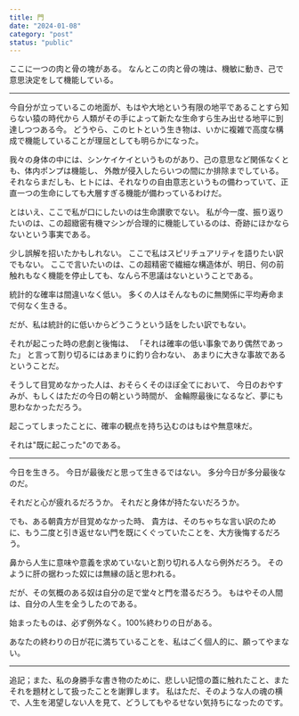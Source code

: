 ```yaml
---
title: 門
date: "2024-01-08"
category: "post"
status: "public"
---
```


ここに一つの肉と骨の塊がある。
なんとこの肉と骨の塊は、機敏に動き、己で意思決定をして機能している。

***

今自分が立っているこの地面が、もはや大地という有限の地平であることすら知らない猿の時代から
人類がその手によって新たな生命すら生み出せる地平に到達しつつある今。
どうやら、このヒトという生き物は、いかに複雑で高度な構成で機能していることが理屈としても明らかになった。

我々の身体の中には、シンケイケイというものがあり、己の意思など関係なくとも、体内ポンプは機能し、
外敵が侵入したらいつの間にか排除までしている。
それならまだしも、ヒトには、それなりの自由意志というもの備わっていて、正直一つの生命にしても大層すぎる機能が備わっているわけだ。

とはいえ、ここで私が口にしたいのは生命讃歌でない。
私が今一度、振り返りたいのは、この超緻密有機マシンが合理的に機能しているのは、奇跡にほかならないという事実である。

少し誤解を招いたかもしれない。
ここで私はスピリチュアリティを語りたい訳でもない。
ここで言いたいのは、この超精密で繊細な構造体が、明日、何の前触れもなく機能を停止しても、なんら不思議はないということである。


統計的な確率は間違いなく低い。
多くの人はそんなものに無関係に平均寿命まで何なく生きる。

だが、私は統計的に低いからどうこうという話をしたい訳でもない。

それが起こった時の悲劇と後悔は、
「それは確率の低い事象であり偶然であった」
と言って割り切るにはあまりに釣り合わない、
あまりに大きな事故であるということだ。

そうして目覚めなかった人は、おそらくそのほぼ全てにおいて、
今日のおやすみが、もしくはただの今日の朝という時間が、
金輪際最後になるなど、夢にも思わなかっただろう。

起こってしまったことに、確率の観点を持ち込むのはもはや無意味だ。

それは"既に起こった"のである。


***


今日を生きろ。
今日が最後だと思って生きるではない。
多分今日が多分最後なのだ。

それだと心が疲れるだろうか。
それだと身体が持たないだろうか。

でも、ある朝貴方が目覚めなかった時、
貴方は、そのちゃちな言い訳のために、もう二度と引き返せない門を既にくぐっていたことを、大方後悔するだろう。

鼻から人生に意味や意義を求めていないと割り切れる人なら例外だろう。
そのように肝の据わった奴には無縁の話と思われる。

だが、その気概のある奴は自分の足で堂々と門を潜るだろう。
もはやその人間は、自分の人生を全うしたのである。

始まったものは、必ず例外なく。100%終わりの日がある。

あなたの終わりの日が花に満ちていることを、私はごく個人的に、願ってやまない。


***


追記；また、私の身勝手な書き物のために、悲しい記憶の蓋に触れたこと、またそれを題材として扱ったことを謝罪します。
私はただ、そのような人の魂の横で、人生を渇望しない人を見て、どうしてもやるせない気持ちになったのです。
